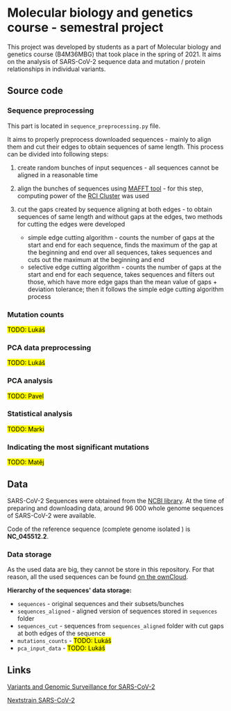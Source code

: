 # Molecular biology and genetics course - semestral project

This project was developed by students as a part of Molecular biology and genetics course (B4M36MBG) that took place in 
the spring of 2021. It aims on the analysis of SARS-CoV-2 sequence data and mutation / protein relationships in 
individual variants.

## Source code

### Sequence preprocessing
This part is located in `sequence_preprocessing.py` file.

It aims to properly preprocess downloaded sequences - mainly
to align them and cut their edges to obtain sequences of same length. This process can be divided into following steps:
1. create random bunches of input sequences - all sequences cannot be aligned in a reasonable time
2. align the bunches of sequences using [MAFFT tool](https://mafft.cbrc.jp/alignment/software/) - for this step, 
computing power of the [RCI Cluster](https://login.rci.cvut.cz/wiki/start) was used
3. cut the gaps created by sequence aligning at both edges - to obtain sequences of same length and without gaps at
the edges, two methods for cutting the edges were developed

    - simple edge cutting algorithm - counts the number of gaps at the start and end for each sequence, finds the
     maximum of the gap at the beginning and end over all sequences, takes sequences and cuts out the maximum at the beginning
    and end
    - selective edge cutting algorithm - counts the number of gaps at the start and end for each sequence, takes 
    sequences and filters out those, which have more edge gaps than the mean value of gaps + deviation tolerance; then
    it follows the simple edge cutting algorithm process

### Mutation counts
<mark> TODO: Lukáš </mark>

### PCA data preprocessing
<mark> TODO: Lukáš </mark>

### PCA analysis
<mark> TODO: Pavel </mark>

### Statistical analysis
<mark> TODO: Marki </mark>

### Indicating the most significant mutations
<mark> TODO: Matěj </mark>

## Data
SARS-CoV-2 Sequences were obtained from the [NCBI library](https://www.ncbi.nlm.nih.gov/sars-cov-2/). At the time of
preparing and downloading data, around 96 000 whole genome sequences of SARS-CoV-2 were available.

Code of the reference sequence (complete genome isolated ) is **NC_045512.2**.


### Data storage
As the used data are big, they cannot be store in this repository. For that reason, all the used sequences can be
found [on the ownCloud](https://owncloud.cesnet.cz/index.php/s/jXG08slIJbDptIo).

**Hierarchy of the sequences' data storage:**
- `sequences` - original sequences and their subsets/bunches
- `sequences_aligned` - aligned version of sequences stored in `sequences` folder
- `sequences_cut` - sequences from `sequences_aligned` folder with cut gaps at both edges of the sequence
- `mutations_counts` - <mark> TODO: Lukáš </mark>
- `pca_input_data` - <mark> TODO: Lukáš </mark>


## Links
[Variants and Genomic Surveillance for SARS-CoV-2](https://www.cdc.gov/coronavirus/2019-ncov/variants/index.html)

[Nextstrain SARS-CoV-2](https://nextstrain.org/sars-cov-2)
